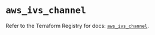 # `aws_ivs_channel`

Refer to the Terraform Registry for docs: [`aws_ivs_channel`](https://registry.terraform.io/providers/hashicorp/aws/6.8.0/docs/resources/ivs_channel).

